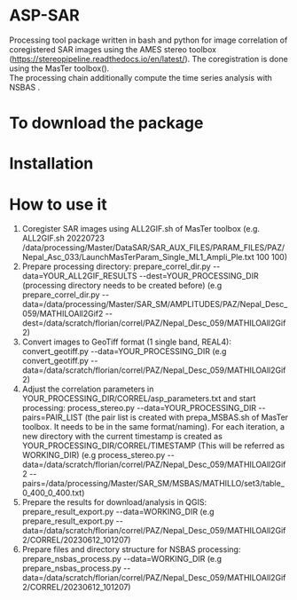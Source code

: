 # ASP-SAR

Processing tool package written in bash and python for image correlation of coregistered SAR images using the AMES stereo toolbox (https://stereopipeline.readthedocs.io/en/latest/). The coregistration is done using the MasTer toolbox().\
The processing chain additionally compute the time series analysis with NSBAS .

# To download the package

# Installation

# How to use it
1. Coregister SAR images using ALL2GIF.sh of MasTer toolbox (e.g. ALL2GIF.sh 20220723 /data/processing/Master/DataSAR/SAR_AUX_FILES/PARAM_FILES/PAZ/Nepal_Asc_033/LaunchMasTerParam_Single_ML1_Ampli_Ple.txt 100 100)
2. Prepare processing directory: prepare_correl_dir.py --data=YOUR_ALL2GIF_RESULTS --dest=YOUR_PROCESSING_DIR (processing directory needs to be created before) (e.g prepare_correl_dir.py --data=/data/processing/Master/SAR_SM/AMPLITUDES/PAZ/Nepal_Desc_059/MATHILOAll2Gif2 --dest=/data/scratch/florian/correl/PAZ/Nepal_Desc_059/MATHILOAll2Gif2)
3. Convert images to GeoTiff format (1 single band, REAL4): convert_geotiff.py --data=YOUR_PROCESSING_DIR (e.g convert_geotiff.py --data=/data/scratch/florian/correl/PAZ/Nepal_Desc_059/MATHILOAll2Gif2)
4. Adjust the correlation parameters in YOUR_PROCESSING_DIR/CORREL/asp_parameters.txt and start processing: process_stereo.py --data=YOUR_PROCESSING_DIR --pairs=PAIR_LIST (the pair list is created with prepa_MSBAS.sh of MasTer toolbox. It needs to be in the same format/naming). For each iteration, a new directory with the current timestamp is created as YOUR_PROCESSING_DIR/CORREL/TIMESTAMP (This will be referred as WORKING_DIR) (e.g process_stereo.py --data=/data/scratch/florian/correl/PAZ/Nepal_Desc_059/MATHILOAll2Gif2 --pairs=/data/processing/Master/SAR_SM/MSBAS/MATHILLO/set3/table_0_400_0_400.txt)
5. Prepare the results for download/analysis in QGIS: prepare_result_export.py --data=WORKING_DIR (e.g prepare_result_export.py --data=/data/scratch/florian/correl/PAZ/Nepal_Desc_059/MATHILOAll2Gif2/CORREL/20230612_101207)
6. Prepare files and directory structure for NSBAS processing: prepare_nsbas_process.py --data=WORKING_DIR (e.g prepare_nsbas_process.py --data=/data/scratch/florian/correl/PAZ/Nepal_Desc_059/MATHILOAll2Gif2/CORREL/20230612_101207)
